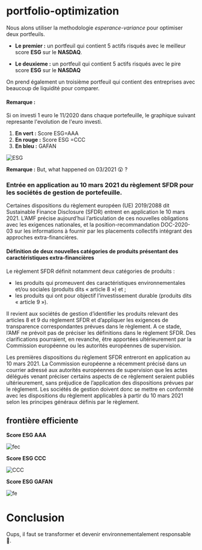 # portfolio-optimization

Nous alons utiliser la methodologie *esperance-variance* pour optimiser deux portfeuils.

*   **Le premier :** un portfeuil qui contient  5 actifs risqués avec le meilleur score **ESG** sur le **NASDAQ**.

*   **Le deuxieme :** un portfeuil qui contient 5 actifs risqués avec le pire score **ESG** sur le **NASDAQ**


On prend également un troisième portfeuil qui contient des entreprises avec beaucoup de liquidité pour comparer. 

#### **Remarque :**

Si on investi 1 euro le 11/2020 dans chaque portefeuille, le graphique suivant represante l'evolution de l'euro investi.


1.   **En vert :** Score ESG=AAA
2.   **En rouge :** Score ESG =CCC
3.   **En bleu :** GAFAN 


![ESG](https://user-images.githubusercontent.com/87573896/161515426-cd21ca92-2fe4-42f7-97b7-1a9509ff5e6d.png)

**Remarque :** But, what happened on 03/2021 😲 ?

### Entrée en application au 10 mars 2021 du règlement SFDR pour les sociétés de gestion de portefeuille.

Certaines dispositions du règlement européen (UE) 2019/2088 dit Sustainable Finance Disclosure (SFDR) entrent en application le 10 mars 2021. L’AMF précise aujourd’hui l’articulation de ces nouvelles obligations avec les exigences nationales, et la position-recommandation DOC-2020-03 sur les informations à fournir par les placements collectifs intégrant des approches extra-financières.

#### Définition de deux nouvelles catégories de produits présentant des caractéristiques extra-financières

Le règlement SFDR définit notamment deux catégories de produits :

*    les produits qui promeuvent des caractéristiques environnementales et/ou sociales (produits dits « article 8 ») et ;
*    les produits qui ont pour objectif l’investissement durable (produits dits « article 9 »).



Il revient aux sociétés de gestion d’identifier les produits relevant des articles 8 et 9 du règlement SFDR et d’appliquer les exigences de transparence correspondantes prévues dans le règlement. A ce stade, l’AMF ne prévoit pas de préciser les définitions dans le règlement SFDR. Des clarifications pourraient, en revanche, être apportées ultérieurement par la Commission européenne ou les autorités européennes de supervision.

Les premières dispositions du règlement SFDR entreront en application au 10 mars 2021. La Commission européenne a récemment précisé dans un courrier adressé aux autorités européennes de supervision que les actes délégués venant préciser certains aspects de ce règlement seraient publiés ultérieurement, sans préjudice de l’application des dispositions prévues par le règlement. Les sociétés de gestion doivent donc se mettre en conformité avec les dispositions du règlement applicables à partir du 10 mars 2021 selon les principes généraux définis par le règlement.



## **frontière efficiente**

**Score ESG AAA**

![fec](https://user-images.githubusercontent.com/87573896/161527460-5b1e0713-8141-4735-82d7-87f122decc50.png)

**Score ESG CCC**

![CCC](https://user-images.githubusercontent.com/87573896/161781135-99b25ee8-adcd-4083-bc61-9e30ae180311.png)


**Score ESG GAFAN**

![fe](https://user-images.githubusercontent.com/87573896/161527716-00b4f7bf-ac49-4ad0-baf8-d4bc16c08d1c.png)

# **Conclusion** 
Oups, il faut se transformer et devenir environnementalement responsable 🌳.
